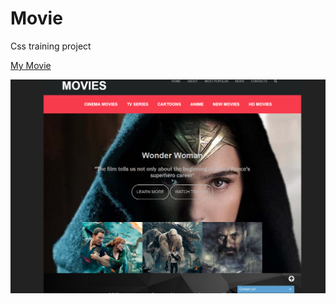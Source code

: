 # Movie

Css training project

[My Movie](https://darya-slugina.github.io/Movie.com/)

![Alt text](/screenshot/1.png?raw=true "My program")
